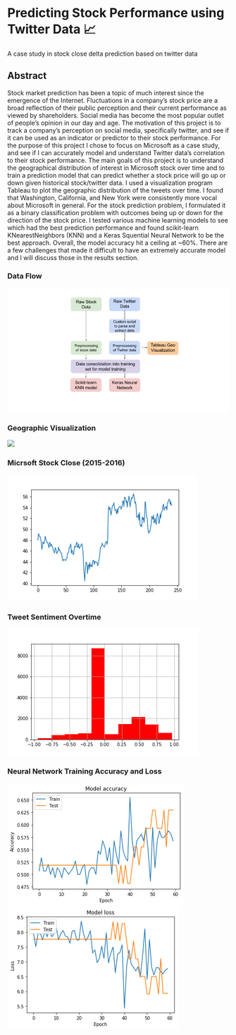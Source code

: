 # Predicting Stock Performance using Twitter Data 📈
A case study in stock close delta prediction based on twitter data

## Abstract
Stock market prediction has been a topic of much interest since the emergence of the Internet. Fluctuations in a company’s stock price are a broad reflection of their public perception and their current performance as viewed by shareholders. Social media has become the most popular outlet of people’s opinion in our day and age. The motivation of this project is to track a company’s perception on social media, specifically twitter, and see if it can be used as an indicator or predictor to their stock performance. For the purpose of this project I chose to focus on Microsoft as a case study, and see if I can accurately model and understand Twitter data’s correlation to their stock performance. The main goals of this project is to understand the geographical distribution of interest in Microsoft stock over time and to train a prediction model that can predict whether a stock price will go up or down given historical stock/twitter data. I used a visualization program Tableau to plot the geographic distribution of the tweets over time. I found that Washington, California, and New York were consistently more vocal about Microsoft in general. For the stock prediction problem, I formulated it as a binary classification problem with outcomes being up or down for the direction of the stock price. I tested various machine learning models to see which had the best prediction performance and found scikit-learn KNearestNeighbors (KNN) and a Keras Squential Neural Network to be the best approach. Overall, the model accuracy hit a ceiling at ~60%. There are a few challenges that made it difficult to have an extremely accurate model and I will discuss those in the results section.

### Data Flow
![](methodology.png)

### Geographic Visualization
![](map.gif)

### Micrsoft Stock Close (2015-2016)
![](msft_close.png)

### Tweet Sentiment Overtime
![](msft_sentiment.png)

### Neural Network Training Accuracy and Loss
![](model_accuracy.png)
![](model_loss.png)
